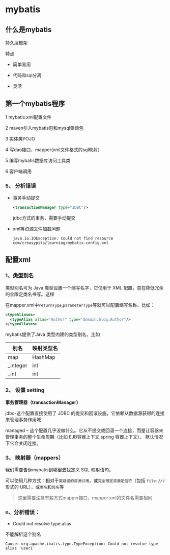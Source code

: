 # mybatis

## 什么是mybatis

持久层框架

特点

- 简单易用
- 代码和sql分离

- 灵活



## 第一个mybatis程序

1 mybatis.xml配置文件

2 maven引入mybatis包和mysql驱动包

3 实体类POJO

4 写dao接口，mapper(xml文件格式的sql映射）

5 编写mybatis数据库访问工具类

6 客户端调用



### 5、 分析错误

- 事务手动提交

  ```xml
  <transactionManager type="JDBC"/>
  ```

  jdbc方式的事务，需要手动提交

- xml等资源文件加载问题

  ```log
  java.io.IOException: Could not find resource com/creasypita/learning/mybatis-config.xml
  ```

  

## 配置xml

### 1、类型别名

类型别名可为 Java 类型设置一个缩写名字，它仅用于 XML 配置，意在降低冗余的全限定类名书写。这样

在mapper.xml中`returnType`,`parameterType`等就可以配置缩写名称。比如：

```xml
<typeAliases>
  <typeAlias alias="Author" type="domain.blog.Author"/>
</typeAliases>
```

mybatis提供了Java 类型内建的类型别名，比如

| 别名     | 映射类型名 |
| -------- | ---------- |
| map      | HashMap    |
| _integer | int        |
| _int     | int        |



### 2、 设置  setting

**事务管理器（transactionManager）**

jdbc-这个配置直接使用了 JDBC 的提交和回滚设施，它依赖从数据源获得的连接来管理事务作用域

managed – 这个配置几乎没做什么。它从不提交或回滚一个连接，而是让容器来管理事务的整个生命周期（比如 EJB容器上下文,spring 容器上下文）。 默认情况下它会关闭连接。

### 3、 映射器（mappers）



我们需要告诉mybatis到哪里去找定义 SQL 映射语句。

可以使用几种方式：相对于`类路径的资源引用`，或`完全限定资源定位符`（包括 `file:///` 形式的 URL），或`类名`和`包名`等

> 这里需要注意有些方式mapper接口，mapper.xml的文件名需要相同

### n、分析错误：

-  Could not resolve type alias

  不能解析这个别名

```log
Cause: org.apache.ibatis.type.TypeException: Could not resolve type alias 'user1'
```

### 